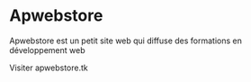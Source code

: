 # Apwebstore
Apwebstore est un petit site web qui diffuse des formations en développement web

Visiter apwebstore.tk
